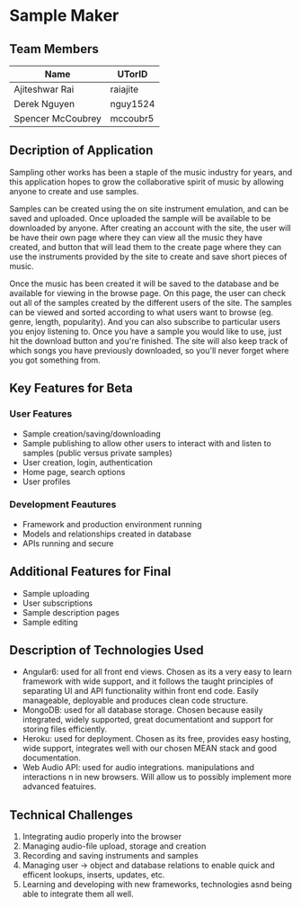# Sample Maker

## Team Members
Name | UTorID
--- | ---
Ajiteshwar Rai | raiajite
Derek Nguyen | nguy1524
Spencer McCoubrey | mccoubr5

## Decription of Application
Sampling other works has been a staple of the music industry for years, and this application hopes to grow the collaborative spirit of music by allowing anyone to create and use samples.

Samples can be created using the on site instrument emulation, and can be saved and uploaded. Once uploaded the sample will be available to be downloaded by anyone.
After creating an account with the site, the user will be have their own page where they can view all the music they have created, and button that will lead them to the create page where they can use the instruments provided by the site to create and save short pieces of music.

Once the music has been created it will be saved to the database and be available for viewing in the browse page. On this page, the user can check out all of the samples created by the different users of the site. The samples can be viewed and sorted according to what users want to browse (eg. genre, length, popularity). And you can also subscribe to particular users you enjoy listening to. Once you have a sample you would like to use, just hit the download button and you're finished. The site will also keep track of which songs you have previously downloaded, so you'll never forget where you got something from.

## Key Features for Beta

### User Features
- Sample creation/saving/downloading
- Sample publishing to allow other users to interact with and listen to samples (public versus private samples)
- User creation, login, authentication
- Home page, search options
- User profiles

### Development Feautures
- Framework and production environment running
- Models and relationships created in database
- APIs running and secure

## Additional Features for Final
- Sample uploading
- User subscriptions
- Sample description pages
- Sample editing

## Description of Technologies Used
- Angular6: used for all front end views. Chosen as its a very easy to learn framework with wide support, and it follows the taught principles of separating UI and API functionality within front end code. Easily manageable, deployable and produces clean code structure.
- MongoDB: used for all database storage. Chosen because easily integrated, widely supported, great documentationt and support for storing files efficiently.
- Heroku: used for deployment. Chosen as its free, provides easy hosting, wide support, integrates well with our chosen MEAN stack and good documentation.
- Web Audio API: used for audio integrations. manipulations and interactions n in new browsers. Will allow us to possibly implement more advanced featuires.

## Technical Challenges

1. Integrating audio properly into the browser
2. Managing audio-file upload, storage and creation
3. Recording and saving instruments and samples
4. Managing user -> object and database relations to enable quick and efficent lookups, inserts, updates, etc.
5. Learning and developing with new frameworks, technologies asnd being able to integrate them all well.
